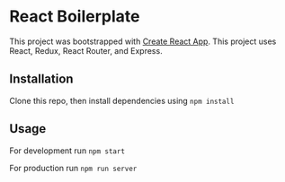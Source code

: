 # React Boilerplate

This project was bootstrapped with [Create React App](https://github.com/facebookincubator/create-react-app).
This project uses React, Redux, React Router, and Express.

## Installation
Clone this repo, then install dependencies using `npm install`

## Usage
For development run `npm start`

For production run `npm run server`
